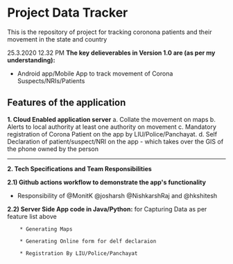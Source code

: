 # Project Data Tracker

This is the repository of project for tracking coronona patients and their movement in the state and country


25.3.2020 12.32 PM
**The key delieverables in Version 1.0 are (as per my understanding):**

* Android app/Mobile App to track movement of Corona Suspects/NRIs/Patients

## Features of the application

**1. Cloud Enabled application server**
  a. Collate the movement on maps
  b. Alerts to local authority at least one authority on movement
  c. Mandatory registration of Corona Patient on the app by LIU/Police/Panchayat.
  d. Self Declaration of patient/suspect/NRI on the app - which takes over the GIS of the phone owned by the person

<hr>

**2. Tech Specifications and Team Responsibilities**

**2.1) Github actions workflow to demonstrate the app's functionality**

* Responsibility of @MonitK @josharsh @NishkarshRaj and @hkshitesh
				
**2.2) Server Side App code in Java/Python:** for Capturing Data as per feature list above
		
		* Generating Maps
		
		* Generating Online form for delf declaraion
	
		* Registration By LIU/Police/Panchayat
		
